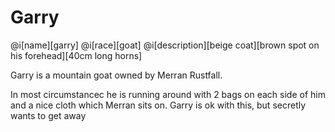 # Garry

@i[name][garry]
@i[race][goat]
@i[description][beige coat][brown spot on his forehead][40cm long horns]

Garry is a mountain goat owned by Merran Rustfall.

In most circumstancec he is running around with 2 bags on each side of him and a nice cloth which Merran sits on. Garry is ok with this, but secretly wants to get away
